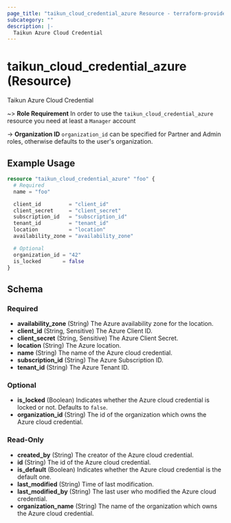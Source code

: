```yaml
---
page_title: "taikun_cloud_credential_azure Resource - terraform-provider-taikun"
subcategory: ""
description: |-
  Taikun Azure Cloud Credential
---
```


# taikun_cloud_credential_azure (Resource)

Taikun Azure Cloud Credential

~> **Role Requirement** In order to use the `taikun_cloud_credential_azure` resource you need at least a `Manager`
account

-> **Organization ID** `organization_id` can be specified for Partner and Admin roles, otherwise defaults to the user's
organization.

## Example Usage

```terraform
resource "taikun_cloud_credential_azure" "foo" {
  # Required
  name = "foo"

  client_id         = "client_id"
  client_secret     = "client_secret"
  subscription_id   = "subscription_id"
  tenant_id         = "tenant_id"
  location          = "location"
  availability_zone = "availability_zone"

  # Optional
  organization_id = "42"
  is_locked       = false
}
```

<!-- schema generated by tfplugindocs -->
## Schema

### Required

- **availability_zone** (String) The Azure availability zone for the location.
- **client_id** (String, Sensitive) The Azure Client ID.
- **client_secret** (String, Sensitive) The Azure Client Secret.
- **location** (String) The Azure location.
- **name** (String) The name of the Azure cloud credential.
- **subscription_id** (String) The Azure Subscription ID.
- **tenant_id** (String) The Azure Tenant ID.

### Optional

- **is_locked** (Boolean) Indicates whether the Azure cloud credential is locked or not. Defaults to `false`.
- **organization_id** (String) The id of the organization which owns the Azure cloud credential.

### Read-Only

- **created_by** (String) The creator of the Azure cloud credential.
- **id** (String) The id of the Azure cloud credential.
- **is_default** (Boolean) Indicates whether the Azure cloud credential is the default one.
- **last_modified** (String) Time of last modification.
- **last_modified_by** (String) The last user who modified the Azure cloud credential.
- **organization_name** (String) The name of the organization which owns the Azure cloud credential.
